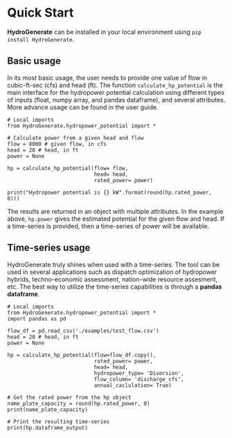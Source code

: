 # Quick Start

**HydroGenerate** can be installed in your local environment using `pip install HydroGenerate`. 

## Basic usage

In its most basic usage, the user needs to provide one value of flow in cubic-ft-sec (cfs) and head (ft). The function `calculate_hp_potential` is the main interface for the hydropower potential calculation using different types of inputs (float, numpy array, and pandas dataframe), and several attributes. More advance usage can be found in the user guide.

```
# Local imports
from HydroGenerate.hydropower_potential import *

# Calculate power from a given head and flow
flow = 8000 # given flow, in cfs
head = 20 # head, in ft
power = None

hp = calculate_hp_potential(flow= flow, 
                            head= head, 
                            rated_power= power)

print("Hydropower potential is {} kW".format(round(hp.rated_power, 0)))
```

The results are returned in an object with multiple attributes. In the example above, `hp.power` gives the estimated potential for the given flow and head. If a time-series is provided, then a time-series of power will be available.

## Time-series usage

HydroGenerate truly shines when used with a time-series. The tool can be used in several applications such as dispatch optimization of hydropower hybrids, techno-economic assessment, nation-wide resource assesment, etc. The best way to utilize the time-series capabilities is through a **pandas dataframe**.

```
# Local imports
from HydroGenerate.hydropower_potential import *
import pandas as pd

flow_df = pd.read_csv('./examples/test_flow.csv')
head = 20 # head, in ft
power = None

hp = calculate_hp_potential(flow=flow_df.copy(),  
                            rated_power= power, 
                            head= head,
                            hydropower_type= 'Diversion',
                            flow_column= 'discharge_cfs', 
                            annual_caclulation= True)

# Get the rated power from the hp object
name_plate_capacity = round(hp.rated_power, 0)
print(name_plate_capacity)

# Print the resulting time-series
print(hp.dataframe_output)
```